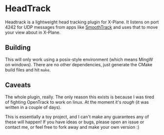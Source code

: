 # HeadTrack

Headtrack is a lightweight head tracking plugin for X-Plane. It listens on port 4242 for UDP messages from apps like [SmoothTrack][smoothtrack] and uses that to move your view about in X-Plane.

## Building

This will only work using a posix-style environment (which means MingW on windows). There are no other dependencies, just generate the CMake build files and hit `make`.

## Caveats

The whole plugin, really. The only reason this exists is because I was tired of fighting OpenTrack to work on linux. At the moment it's *rough* (it was written in a couple of days).

This is essentially a toy project, and I can't make any guarantees any of these will happen! If you have ideas or bugs, please open an issue or contact me, or feel free to fork away and make your own version :)

[smoothtrack]: https://smoothtrack.app/
